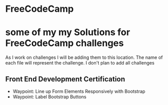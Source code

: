 # FreeCodeCamp
<h1>some of my my Solutions for FreeCodeCamp challenges</h1>
<p>As I work on challenges I will be adding them to this location. The name of each file will represent the challenge. I don't plan to add all challenges</p>

<h2>Front End Development Certification</h2>
<ul>
<li>Waypoint: Line up Form Elements Responsively with Bootstrap</li>
<li>Waypoint: Label Bootstrap Buttons</li>


</ul>
